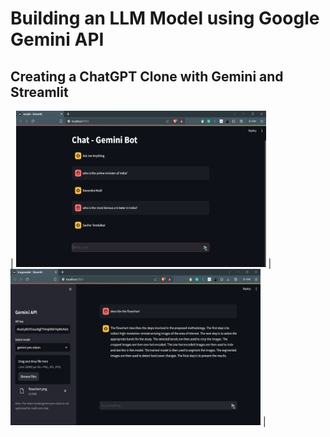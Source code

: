 # Building an LLM Model using Google Gemini API
## Creating a ChatGPT Clone with Gemini and Streamlit

| <a><img src="chatbot-output.png" alt="Logo" width="400" height="250"></a>  | <a><img src="imagereader-output.png" alt="Logo" width="400" height="250"></a> |
